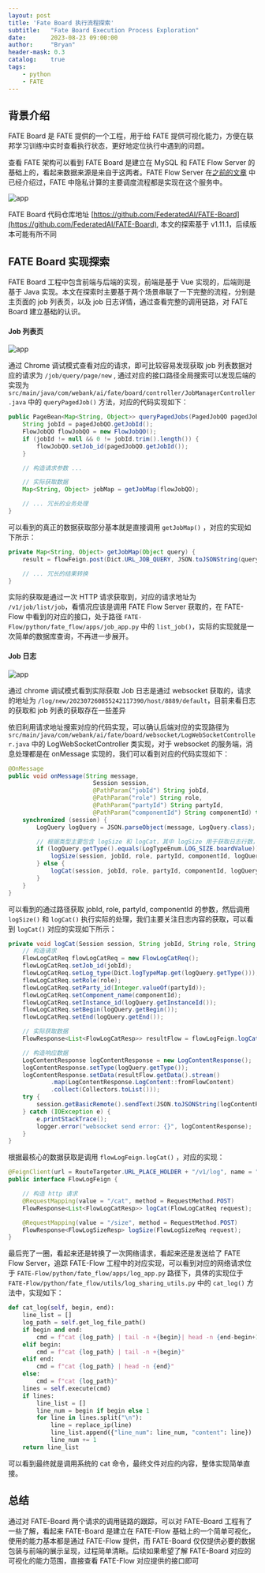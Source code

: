 ```yaml
---
layout: post
title: 'Fate Board 执行流程探索'
subtitle:   "Fate Board Execution Process Exploration"
date:       2023-08-23 09:00:00
author:     "Bryan"
header-mask: 0.3
catalog:    true
tags:
    - python
    - FATE
---
```


## 背景介绍
FATE Board 是 FATE 提供的一个工程，用于给 FATE 提供可视化能力，方便在联邦学习训练中实时查看执行状态，更好地定位执行中遇到的问题。

查看 FATE 架构可以看到 FATE Board 是建立在 MySQL 和 FATE Flow Server 的基础上的，看起来数据来源是来自于这两者。FATE Flow Server 在[之前的文章](https://hustyichi.github.io/2023/03/08/fate-flow-loop/) 中已经介绍过，FATE 中隐私计算的主要调度流程都是实现在这个服务中。

![app](/img/in-post/fate-board/fate_arch.png)

FATE Board 代码仓库地址 [https://github.com/FederatedAI/FATE-Board](https://github.com/FederatedAI/FATE-Board), 本文的探索基于 v1.11.1，后续版本可能有所不同

## FATE Board 实现探索
FATE Board 工程中包含前端与后端的实现，前端是基于 Vue 实现的，后端则是基于 Java 实现。本文在探索时主要基于两个场景串联了一下完整的流程，分别是主页面的 job 列表页，以及 job 日志详情，通过查看完整的调用链路，对 FATE Board 建立基础的认识。

#### Job 列表页

![app](/img/in-post/fate-board/list.png)

通过 Chrome 调试模式查看对应的请求，即可比较容易发现获取 job 列表数据对应的请求为 `/job/query/page/new` , 通过对应的接口路径全局搜索可以发现后端的实现为 `src/main/java/com/webank/ai/fate/board/controller/JobManagerController.java` 中的 `queryPagedJob()` 方法，对应的代码实现如下：

```java
public PageBean<Map<String, Object>> queryPagedJobs(PagedJobQO pagedJobQO) {
    String jobId = pagedJobQO.getJobId();
    FlowJobQO flowJobQO = new FlowJobQO();
    if (jobId != null && 0 != jobId.trim().length()) {
        flowJobQO.setJob_id(pagedJobQO.getJobId());
    }

    // 构造请求参数 ...

    // 实际获取数据
    Map<String, Object> jobMap = getJobMap(flowJobQO);

    // ... 冗长的业务处理
}
```

可以看到的真正的数据获取部分基本就是直接调用 `getJobMap()` ，对应的实现如下所示：

```java
private Map<String, Object> getJobMap(Object query) {
    result = flowFeign.post(Dict.URL_JOB_QUERY, JSON.toJSONString(query));

    // ... 冗长的结果转换
}
```
实际的获取是通过一次 HTTP 请求获取到，对应的请求地址为 `/v1/job/list/job`，看情况应该是调用 FATE Flow Server 获取的，在 FATE-Flow 中看到的对应的接口，处于路径 `FATE-Flow/python/fate_flow/apps/job_app.py` 中的 `list_job()`，实际的实现就是一次简单的数据库查询，不再进一步展开。

#### Job 日志

![app](/img/in-post/fate-board/log.png)

通过 chrome 调试模式看到实际获取 Job 日志是通过 websocket 获取的，请求的地址为 `/log/new/202307260855242117390/host/8889/default`，目前来看日志的获取和 job 列表的获取存在一些差异

依旧利用请求地址搜索对应的代码实现，可以确认后端对应的实现路径为 `src/main/java/com/webank/ai/fate/board/websocket/LogWebSocketController.java` 中的 LogWebSocketController 类实现，对于 websocket 的服务端，消息处理都是在 onMessage 实现的，我们可以看到对应的代码实现如下：

```java
@OnMessage
public void onMessage(String message,
                        Session session,
                        @PathParam("jobId") String jobId,
                        @PathParam("role") String role,
                        @PathParam("partyId") String partyId,
                        @PathParam("componentId") String componentId) throws Exception {
    synchronized (session) {
        LogQuery logQuery = JSON.parseObject(message, LogQuery.class);

        // 根据类型主要包含 logSize 和 logCat，其中 logSize 用于获取日志行数，logCat 获取日志内容
        if (logQuery.getType().equals(LogTypeEnum.LOG_SIZE.boardValue)) {
            logSize(session, jobId, role, partyId, componentId, logQuery);
        } else {
            logCat(session, jobId, role, partyId, componentId, logQuery);
        }
    }
}
```

可以看到的通过路径获取 jobId, role, partyId, componentId 的参数，然后调用 `logSize()` 和 `logCat()` 执行实际的处理，我们主要关注日志内容的获取，可以看到 `logCat()` 对应的实现如下所示：

```java
private void logCat(Session session, String jobId, String role, String partyId, String componentId, LogQuery logQuery) {
    // 构造请求
    FlowLogCatReq flowLogCatReq = new FlowLogCatReq();
    flowLogCatReq.setJob_id(jobId);
    flowLogCatReq.setLog_type(Dict.logTypeMap.get(logQuery.getType()));
    flowLogCatReq.setRole(role);
    flowLogCatReq.setParty_id(Integer.valueOf(partyId));
    flowLogCatReq.setComponent_name(componentId);
    flowLogCatReq.setInstance_id(logQuery.getInstanceId());
    flowLogCatReq.setBegin(logQuery.getBegin());
    flowLogCatReq.setEnd(logQuery.getEnd());

    // 实际获取数据
    FlowResponse<List<FlowLogCatResp>> resultFlow = flowLogFeign.logCat(flowLogCatReq);

    // 构造响应数据
    LogContentResponse logContentResponse = new LogContentResponse();
    logContentResponse.setType(logQuery.getType());
    logContentResponse.setData(resultFlow.getData().stream()
            .map(LogContentResponse.LogContent::fromFlowContent)
            .collect(Collectors.toList()));
    try {
        session.getBasicRemote().sendText(JSON.toJSONString(logContentResponse));
    } catch (IOException e) {
        e.printStackTrace();
        logger.error("websocket send error: {}", logContentResponse);
    }
}
```

根据最核心的数据获取是调用 `flowLogFeign.logCat()` ，对应的实现：

```java
@FeignClient(url = RouteTargeter.URL_PLACE_HOLDER + "/v1/log", name = "flowLogFeign", configuration = FeignRequestInterceptor.class)
public interface FlowLogFeign {

    // 构造 http 请求
    @RequestMapping(value = "/cat", method = RequestMethod.POST)
    FlowResponse<List<FlowLogCatResp>> logCat(FlowLogCatReq request);

    @RequestMapping(value = "/size", method = RequestMethod.POST)
    FlowResponse<FlowLogSizeResp> logSize(FlowLogSizeReq request);
}

```

最后兜了一圈，看起来还是转换了一次网络请求，看起来还是发送给了 FATE Flow Server，追踪 FATE-Flow 工程中的对应实现，可以看到对应的网络请求位于 `FATE-Flow/python/fate_flow/apps/log_app.py` 路径下，具体的实现位于 `FATE-Flow/python/fate_flow/utils/log_sharing_utils.py` 中的 `cat_log()` 方法中，实现如下：

```python
def cat_log(self, begin, end):
    line_list = []
    log_path = self.get_log_file_path()
    if begin and end:
        cmd = f"cat {log_path} | tail -n +{begin}| head -n {end-begin+1}"
    elif begin:
        cmd = f"cat {log_path} | tail -n +{begin}"
    elif end:
        cmd = f"cat {log_path} | head -n {end}"
    else:
        cmd = f"cat {log_path}"
    lines = self.execute(cmd)
    if lines:
        line_list = []
        line_num = begin if begin else 1
        for line in lines.split("\n"):
            line = replace_ip(line)
            line_list.append({"line_num": line_num, "content": line})
            line_num += 1
    return line_list
```

可以看到最终就是调用系统的 cat 命令，最终文件对应的内容，整体实现简单直接。


## 总结
通过对 FATE-Board 两个请求的调用链路的跟踪，可以对 FATE-Board 工程有了一些了解，看起来 FATE-Board 是建立在 FATE-Flow 基础上的一个简单可视化，使用的能力基本都是通过 FATE-Flow 提供，而 FATE-Board 仅仅提供必要的数据包装与前端的展示呈现，过程简单清晰。后续如果希望了解 FATE-Board 对应的可视化的能力范围，直接查看 FATE-Flow 对应提供的接口即可

